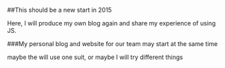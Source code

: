 ##This should be a new start in 2015

Here, I will produce my own blog again and share my experience of using JS.


###My personal blog and website for our team may start at the same time

maybe the will use one suit, or maybe I will try different things


